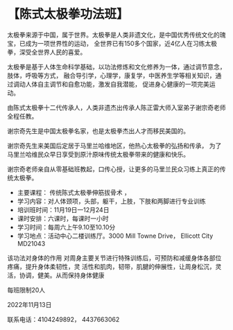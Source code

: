 # 【陈式太极拳功法班】

太极拳来源于中国，属于世界。太极拳是人类非遗文化，是中国优秀传统文化的瑰宝，已成为一项世界性的运动，
全世界已有150多个国家，近4亿人在习练太极拳，深受全世界人民的喜爱。

太极拳是基于人体生命科学基础，以功法修炼和文化修养为一体，通过调节意念，肢体，呼吸等方式，
融合导引学，心理学，康复学，中医养生学等相关知识，通过调动人体自主调节和自愈功能，激发自我潜能，
促进身心健康的一项完美运动。

由陈式太极拳十二代传承人，人类非遗杰出传承人陈正雷大师入室弟子谢宗奇老师全程任教。

谢宗奇先生是中国太极拳名家，也是太极拳杰出人才而移民美国的。

谢宗奇先生来美国后定居于马里兰哈维地区，他热心太极拳的弘扬和传承，
为了马里兰哈维民众早日享受到原汁原味传统太极拳带来的健康和快乐。

谢宗奇老师亲自从零基础班教起，口传心授，让更多的马里兰民众习练上真正的传统太极拳。
     
- 主要课程： 传统陈式太极拳伸筋拔骨术   ，
- 学习内容：对人体颈项，头部，躯干，上肢，下肢和两脚进行专业训练
- 培训班时间：11月19日一12月24日
- 课时安排：六课时，每课时一小时   
- 学习时间：每周六上午9.10至10.10分
- 学习地点：活动中心二楼训练厅。3000 Mill Towne  Drive， Ellicott  City  MD21043

该功法对身体的作用 对周身主要关节进行特殊训练后，可预防和减缓身体各部位疼痛，提升身体柔韧性，灵
活性和肌肉，韧带，肌腱的伸展性，让周身松沉，灵活，协调，健美。从而保持身体健康

每班限制20人

2022年11月13日

联系电话：4104249892， 4437663062